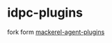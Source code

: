 # idpc-plugins

fork form [mackerel-agent-plugins](https://github.com/mackerelio/mackerel-agent-plugins)